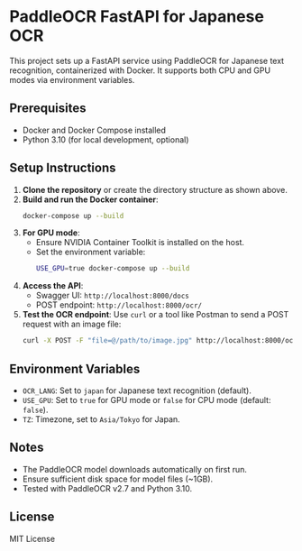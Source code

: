 # PaddleOCR FastAPI for Japanese OCR

This project sets up a FastAPI service using PaddleOCR for Japanese text recognition, containerized with Docker. It supports both CPU and GPU modes via environment variables.

## Prerequisites
- Docker and Docker Compose installed
- Python 3.10 (for local development, optional)

## Setup Instructions
1. **Clone the repository** or create the directory structure as shown above.
2. **Build and run the Docker container**:
   ```bash
   docker-compose up --build
   ```
3. **For GPU mode**:
   - Ensure NVIDIA Container Toolkit is installed on the host.
   - Set the environment variable:
     ```bash
     USE_GPU=true docker-compose up --build
     ```
4. **Access the API**:
   - Swagger UI: `http://localhost:8000/docs`
   - POST endpoint: `http://localhost:8000/ocr/`
5. **Test the OCR endpoint**:
   Use `curl` or a tool like Postman to send a POST request with an image file:
   ```bash
   curl -X POST -F "file=@/path/to/image.jpg" http://localhost:8000/ocr/
   ```

## Environment Variables
- `OCR_LANG`: Set to `japan` for Japanese text recognition (default).
- `USE_GPU`: Set to `true` for GPU mode or `false` for CPU mode (default: `false`).
- `TZ`: Timezone, set to `Asia/Tokyo` for Japan.

## Notes
- The PaddleOCR model downloads automatically on first run.
- Ensure sufficient disk space for model files (~1GB).
- Tested with PaddleOCR v2.7 and Python 3.10.

## License
MIT License